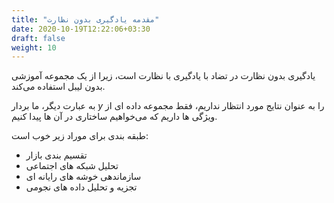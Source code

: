 ```yaml
---
title: "مقدمه یادگیری بدون نظارت"
date: 2020-10-19T12:22:06+03:30
draft: false
weight: 10
---
```


یادگیری بدون نظارت در تضاد با یادگیری با نظارت است،
زیرا از یک مجموعه آموزشی بدون لیبل استفاده می‌کند.

به عبارت دیگر، ما بردار $y$ را به عنوان نتایج مورد انتظار نداریم،
فقط مجموعه داده ای از ویژگی ها داریم که می‌خواهیم ساختاری در آن ها پیدا کنیم.

طبقه بندی برای موراد زیر خوب است:
- تقسیم بندی بازار
- تحلیل شبکه های اجتماعی
- سازماندهی خوشه های رایانه ای
- تجزیه و تحلیل داده های نجومی

